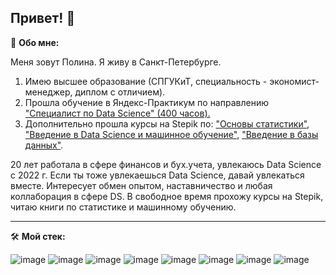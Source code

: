 ## Привет!  👋

🥷 **Обо мне:**

Меня зовут Полина. Я живу в Санкт-Петербурге.
1. Имею высшее образование (СПГУКиТ, специальность - экономист-менеджер, диплом с отличием).
2. Прошла обучение в Яндекс-Практикум по направлению ["Специалист по Data Science" (400 часов).](https://github.com/fortuna26/fortuna26/blob/main/%D0%95%D1%84%D0%B8%D0%BC%D0%BE%D0%B2%D0%B0%20%D0%9F%D0%BE%D0%BB%D0%B8%D0%BD%D0%B0%20%D0%9D%D0%B8%D0%BA%D0%BE%D0%BB%D0%B0%D0%B5%D0%B2%D0%BD%D0%B0_20232%D0%A6%D0%9F%D0%94%D0%A100628.pdf)
3. Дополнительно прошла курсы на Stepik по: ["Основы статистики"](https://github.com/fortuna26/fortuna26/blob/main/stepik-stat1-Efimova.pdf), ["Введение в Data Science и машинное обучение"](https://github.com/fortuna26/fortuna26/blob/main/stepik-vvedvDS-Efimova.pdf), ["Введение в базы данных"](https://github.com/fortuna26/fortuna26/blob/main/stepik-vvedvbd-Efimova.pdf).

20 лет работала в сфере финансов и бух.учета, увлекаюсь Data Science с 2022 г. Если ты тоже увлекаешься Data Science, давай увлекаться вместе. Интересует обмен опытом, наставничество и любая коллаборация в сфере DS.
В свободное время прохожу курсы на Stepik, читаю книги по статистике и машинному обучению.

--------------------------------------------------------------------------------------------------------------------------------------------------------------------------

🛠️ **Мой стек:**

![image](https://github.com/fortuna26/fortuna26/assets/131257075/1d13ad46-c67c-4362-bb05-8cbce9ea6ade)
![image](https://github.com/fortuna26/fortuna26/assets/131257075/d88ddf55-ce98-403c-a1e3-926f51b613a7)
![image](https://github.com/fortuna26/fortuna26/assets/131257075/bdb94f82-2665-4903-8901-550a4dd13959)
![image](https://github.com/fortuna26/fortuna26/assets/131257075/702f614c-c741-44cc-b65a-52ec9adc7706)
![image](https://github.com/fortuna26/fortuna26/assets/131257075/64eb85d9-88cb-4986-8d86-ef8d3fdb4266)
![image](https://github.com/fortuna26/fortuna26/assets/131257075/1f25874e-0ca3-4f78-9391-480b90dc8826)
![image](https://github.com/fortuna26/fortuna26/assets/131257075/f010e9b3-e430-4cda-8d9d-9be3e03f43db)
![image](https://github.com/scikit-learn/scikit-learn/blob/main/doc/logos/scikit-learn-logo-notext.png)



